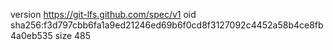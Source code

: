 version https://git-lfs.github.com/spec/v1
oid sha256:f3d797cbb6fa1a9ed21246ed69b6f0cd8f3127092c4452a58b4ce8fb4a0eb535
size 485
